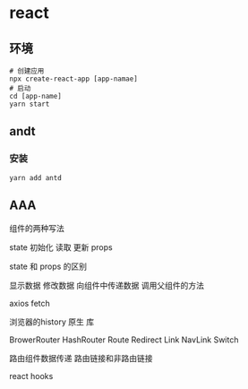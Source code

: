 # react

## 环境

```shell
# 创建应用
npx create-react-app [app-namae]
# 启动
cd [app-name]
yarn start
```

## andt

### 安装

```shell
yarn add antd
```

## AAA

组件的两种写法

state 初始化 读取 更新
props

state 和 props 的区别

显示数据 修改数据 向组件中传递数据 调用父组件的方法

axios fetch

浏览器的history  原生  库

BrowerRouter HashRouter
Route Redirect Link NavLink Switch

路由组件数据传递
路由链接和非路由链接


react hooks